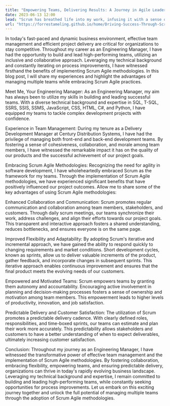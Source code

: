 ```yaml
---
title: "Empowering Teams, Delivering Results: A Journey in Agile Leadership"
date: 2023-06-13 12:00
lead: "Scrum has breathed life into my work, infusing it with a sense of purpose and camaraderie, as my team and I navigate the unpredictable currents of projects, embracing agility and transforming challenges into triumphs."
url: "https://forrestameling.github.io/home/Driving-Success-Through-Scrum.html"
---
```


In today's fast-paced and dynamic business environment, effective team management and efficient project delivery are critical for organizations to stay competitive. Throughout my career as an Engineering Manager, I have had the opportunity to build and lead high-performing teams, utilizing an inclusive and collaborative approach. Leveraging my technical background and constantly iterating on process improvements, I have witnessed firsthand the benefits of implementing Scrum Agile methodologies. In this blog post, I will share my experiences and highlight the advantages of managing multiple teams while embracing Scrum Agile practices.

Meet Me, Your Engineering Manager:
As an Engineering Manager, my aim has always been to utilize my skills in building and leading successful teams. With a diverse technical background and expertise in SQL, T-SQL, SSRS, SSIS, SSMS, JavaScript, CSS, HTML, C#, and Python, I have equipped my teams to tackle complex development projects with confidence.

Experience in Team Management:
During my tenure as a Delivery Development Manager at Century Distribution Systems, I have had the privilege of managing both front-end and back-end development teams. By fostering a sense of cohesiveness, collaboration, and morale among team members, I have witnessed the remarkable impact it has on the quality of our products and the successful achievement of our project goals.

Embracing Scrum Agile Methodologies:
Recognizing the need for agility in software development, I have wholeheartedly embraced Scrum as the framework for my teams. Through the implementation of Scrum Agile methodologies, we have experienced significant benefits that have positively influenced our project outcomes. Allow me to share some of the key advantages of using Scrum Agile methodologies:

Enhanced Collaboration and Communication:
Scrum promotes regular communication and collaboration among team members, stakeholders, and customers. Through daily scrum meetings, our teams synchronize their work, address challenges, and align their efforts towards our project goals. This transparent and interactive approach fosters a shared understanding, reduces bottlenecks, and ensures everyone is on the same page.

Improved Flexibility and Adaptability:
By adopting Scrum's iterative and incremental approach, we have gained the ability to respond quickly to changing requirements and market conditions. Short development cycles, known as sprints, allow us to deliver valuable increments of the product, gather feedback, and incorporate changes in subsequent sprints. This iterative approach enables continuous improvement and ensures that the final product meets the evolving needs of our customers.

Empowered and Motivated Teams:
Scrum empowers teams by granting them autonomy and accountability. Encouraging active involvement in planning and decision-making processes fosters a sense of ownership and motivation among team members. This empowerment leads to higher levels of productivity, innovation, and job satisfaction.

Predictable Delivery and Customer Satisfaction:
The utilization of Scrum promotes a predictable delivery cadence. With clearly defined roles, responsibilities, and time-boxed sprints, our teams can estimate and plan their work more accurately. This predictability allows stakeholders and customers to have a better understanding of when to expect deliverables, ultimately increasing customer satisfaction.

Conclusion:
Throughout my journey as an Engineering Manager, I have witnessed the transformative power of effective team management and the implementation of Scrum Agile methodologies. By fostering collaboration, embracing flexibility, empowering teams, and ensuring predictable delivery, organizations can thrive in today's rapidly evolving business landscape. Leveraging my technical background and expertise, I remain committed to building and leading high-performing teams, while constantly seeking opportunities for process improvements. Let us embark on this exciting journey together and unlock the full potential of managing multiple teams through the adoption of Scrum Agile methodologies.